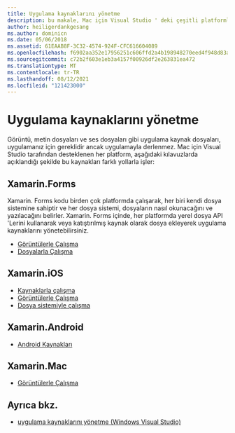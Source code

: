 ```yaml
---
title: Uygulama kaynaklarını yönetme
description: bu makale, Mac için Visual Studio ' deki çeşitli platformlar için uygulama kaynaklarının nasıl yönetileceğini betimleyen çeşitli kılavuzlara bağlantı sağlar
author: heiligerdankgesang
ms.author: dominicn
ms.date: 05/06/2018
ms.assetid: 61EAAB8F-3C32-4574-924F-CFC616604089
ms.openlocfilehash: f6902aa352e17956251c606ffd2a4b198948270eed4f948d83aa92463d1a7ccd
ms.sourcegitcommit: c72b2f603e1eb3a4157f00926df2e263831ea472
ms.translationtype: MT
ms.contentlocale: tr-TR
ms.lasthandoff: 08/12/2021
ms.locfileid: "121423000"
---
```

# <a name="managing-app-resources"></a>Uygulama kaynaklarını yönetme

Görüntü, metin dosyaları ve ses dosyaları gibi uygulama kaynak dosyaları, uygulamanız için gereklidir ancak uygulamayla derlenmez. Mac için Visual Studio tarafından desteklenen her platform, aşağıdaki kılavuzlarda açıklandığı şekilde bu kaynakları farklı yollarla işler:

## <a name="xamarinforms"></a>Xamarin.Forms

Xamarin. Forms kodu birden çok platformda çalışarak, her biri kendi dosya sistemine sahiptir ve her dosya sistemi, dosyaların nasıl okunacağını ve yazılacağını belirler. Xamarin. Forms içinde, her platformda yerel dosya API 'Lerini kullanarak veya katıştırılmış kaynak olarak dosya ekleyerek uygulama kaynaklarını yönetebilirsiniz.

* [Görüntülerle Çalışma](https://developer.xamarin.com/guides/xamarin-forms/user-interface/images/)
* [Dosyalarla Çalışma]( https://developer.xamarin.com/guides/xamarin-forms/application-fundamentals/files/)

## <a name="xamarinios"></a>Xamarin.iOS

* [Kaynaklarla çalışma](https://developer.xamarin.com/guides/ios/application_fundamentals/working_with_resources/)
* [Görüntülerle Çalışma](https://developer.xamarin.com/guides/ios/application_fundamentals/working_with_images/)
* [Dosya sistemiyle çalışma](https://developer.xamarin.com/guides/ios/application_fundamentals/working_with_the_file_system/)

## <a name="xamarinandroid"></a>Xamarin.Android

* [Android Kaynakları](https://developer.xamarin.com/guides/android/application_fundamentals/resources_in_android/)

## <a name="xamarinmac"></a>Xamarin.Mac

* [Görüntülerle Çalışma](https://developer.xamarin.com/guides/mac/application_fundamentals/working-with-images/)

## <a name="see-also"></a>Ayrıca bkz.

- [uygulama kaynaklarını yönetme (Windows Visual Studio)](/visualstudio/ide/managing-application-resources-dotnet)